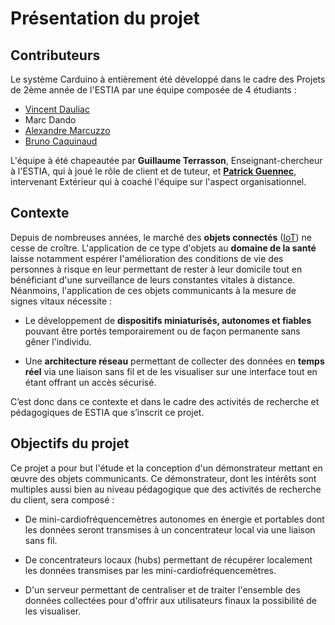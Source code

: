 # Présentation du projet

## Contributeurs

Le système Carduino à entièrement été développé dans le cadre des Projets de 2ème année de l'ESTIA par une équipe composée de 4 étudiants :
* [Vincent Dauliac](https://www.linkedin.com/in/vincentdauliac)
* Marc Dando
* [Alexandre Marcuzzo](https://www.linkedin.com/in/alexandre-marcuzzo-82a182109)
* [Bruno Caquinaud](https://www.linkedin.com/in/bruno-caquinaud-280354109)

L'équipe à été chapeautée par __Guillaume Terrasson__, Enseignant-chercheur à l'ESTIA, qui à joué le rôle de client et de tuteur, et [__Patrick Guennec__](https://www.linkedin.com/in/patrick-guennec-1724a343), intervenant Extérieur qui à coaché l'équipe sur l'aspect organisationnel.

## Contexte

Depuis de nombreuses années, le marché des __objets connectés__ ([IoT](https://fr.wikipedia.org/wiki/Internet_des_objets)) ne cesse de croître. L'application de ce type d'objets au __domaine de la santé__ laisse notamment espérer l'amélioration des conditions de vie des personnes à risque en leur permettant de rester à leur domicile tout en bénéficiant d'une surveillance de leurs constantes vitales à distance. Néanmoins, l'application de ces objets communicants à la mesure de signes vitaux nécessite :
* Le développement de __dispositifs miniaturisés, autonomes et fiables__ pouvant être portés temporairement ou de façon permanente sans gêner l'individu.

* Une __architecture réseau__ permettant de collecter des données en __temps réel__ via une liaison sans fil et de les visualiser sur une interface tout en étant offrant un accès sécurisé.

C’est donc dans ce contexte et dans le cadre des activités de recherche et pédagogiques de ESTIA que s’inscrit ce projet.

## Objectifs du projet

Ce projet a pour but l'étude et la conception d'un démonstrateur mettant en œuvre des objets communicants. Ce démonstrateur, dont les intérêts sont multiples aussi bien au niveau pédagogique que des activités de recherche du client, sera composé :
* De mini-cardiofréquencemètres autonomes en énergie et portables dont les données seront transmises à un concentrateur local via une liaison sans fil.

* De concentrateurs locaux (hubs) permettant de récupérer localement les données transmises par les mini-cardiofréquencemètres.

* D'un serveur permettant de centraliser et de traiter l'ensemble des données collectées pour d'offrir aux utilisateurs finaux la possibilité de les visualiser.

    